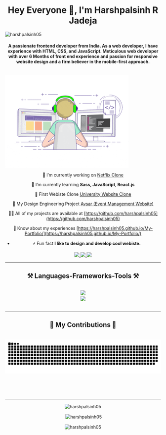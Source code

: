 <h1 align="center">
    <h1 align="center">Hey Everyone 👋, I'm Harshpalsinh R Jadeja</h1>
</h1>

<p align="left"> <img src="https://komarev.com/ghpvc/?username=harshpalsinh05&label=Profile%20views&color=0e75b6&style=flat" alt="harshpalsinh05" /> </p>

<h4 align="center">A passionate frontend developer from India. As a web developer, I have experience with HTML, CSS, and JavaScript. Meticulous web developer with over 6 Months of front end experience and passion for responsive website design and a firm believer in the mobile-first approach.</h4>

<br/>

<div algin= "center">
<img align="center" alt="Coding" width="400" src="home-right.gif"> 
</div>
<div align="center">
 
 🔭 I’m currently working on [Netflix Clone](https://harshpalsinh05.github.io/Netflix-Clone/)
 
 🌱 I’m currently learning **Sass, JavaScript, React.js**

 👯 First Webiste Clone [University Website Clone](https://harshpalsinh05.github.io/A-University-Website/)

 🌃 My Design Engineering Project [Avsar (Event Management Website)](https://harshpalsinh05.github.io/Avasar/)

👨‍💻 All of my projects are available at [https://github.com/harshpalsinh05](https://github.com/harshpalsinh05)


 📄 Know about my experiences [https://harshpalsinh05.github.io/My-Portfolio/](https://harshpalsinh05.github.io/My-Portfolio/)

- ⚡ Fun fact **I like to design and develop cool webiste.**
 
 </div>
 
<div align="center"> 
  <a href="mailto: hrjadeja02@gmail.com">
    <img src="https://img.shields.io/badge/Gmail-333333?style=for-the-badge&logo=gmail&logoColor=red" />
  </a>
  <a href="https://www.linkedin.com/in/harshpalsinh-r-jadeja-131036243" target="_blank">
    <img src="https://img.shields.io/badge/LinkedIn-0077B5?style=for-the-badge&logo=linkedin&logoColor=white" target="_blank" />
  </a>
  <a href="https://harshpalsinh05.github.io/My-Portfolio/" target="_blank">
     <img src="https://img.shields.io/badge/Portfolio-FF5722?style=for-the-badge&logo=todoist&logoColor=white" target="_blank" /> <!-- sqlite, safari, google-chrome are other good icon options -->
  </a>
</div>

 <hr/>
 
<h2 align="center">⚒️ Languages-Frameworks-Tools ⚒️</h2>
<br/>
<div align="center">
    <img src="https://skillicons.dev/icons?i=html,css,javascript,tailwind,sass,express,react" /><br>
    <img src="https://skillicons.dev/icons?i=express,mongodb,bootstrap,mysql,nodejs,github,vscode,git" />
</div>

<br/>
<hr/>

<div align="center">
  <h2>🐍 My Contributions 🐍</h2>
  <br>
  <img alt="snake eating my contributions" src="https://raw.githubusercontent.com/salesp07/salesp07/output/github-contribution-grid-snake.svg" />
  
  <br/><br/><br/>
</div>

<hr/>

<p align="center"><img align="center" src="https://github-readme-stats.vercel.app/api/top-langs?username=harshpalsinh05&show_icons=true&theme=dark&title_color=fedf16&text_color=ffffff&bg_color=000000&locale=en&layout=compact" alt="harshpalsinh05" /></p>

<p align="center">&nbsp;<img align="center" src="https://github-readme-stats.vercel.app/api?username=harshpalsinh05&show_icons=true&theme=dark&title_color=ffc852&text_color=ffffff&bg_color=000000&locale=en" alt="harshpalsinh05" /></p>

<p align="center"><img align="center" src="https://github-readme-streak-stats.herokuapp.com/?user=harshpalsinh05&theme=dark" alt="harshpalsinh05" /></p>



